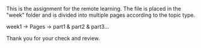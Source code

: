 This is the assignment for the remote learning. The file is placed in the "week" folder and is divided into multiple pages according to the topic type.

week1 -> Pages -> part1 & part2 & part3...

 Thank you for your check and review.

